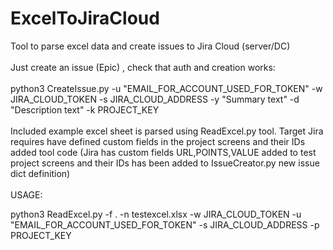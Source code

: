 # ExcelToJiraCloud
Tool to parse excel data and create issues to Jira Cloud (server/DC)
<br>
<br>
Just create an issue (Epic) , check that auth and creation works:
<br>
<br>
python3 CreateIssue.py -u "EMAIL_FOR_ACCOUNT_USED_FOR_TOKEN" -w JIRA_CLOUD_TOKEN -s JIRA_CLOUD_ADDRESS -y "Summary text" -d "Description text" -k PROJECT_KEY
<br>
<br>
Included example excel sheet is parsed using ReadExcel.py tool. Target Jira requires have defined custom fields in the project screens and their IDs added tool code (Jira has custom fields URL,POINTS,VALUE added to test project screens and their IDs has been added to IssueCreator.py new issue dict definition)
<br>
<br>
USAGE:
<br>

python3 ReadExcel.py  -f . -n testexcel.xlsx -w JIRA_CLOUD_TOKEN   -u "EMAIL_FOR_ACCOUNT_USED_FOR_TOKEN" -s JIRA_CLOUD_ADDRESS -p PROJECT_KEY
